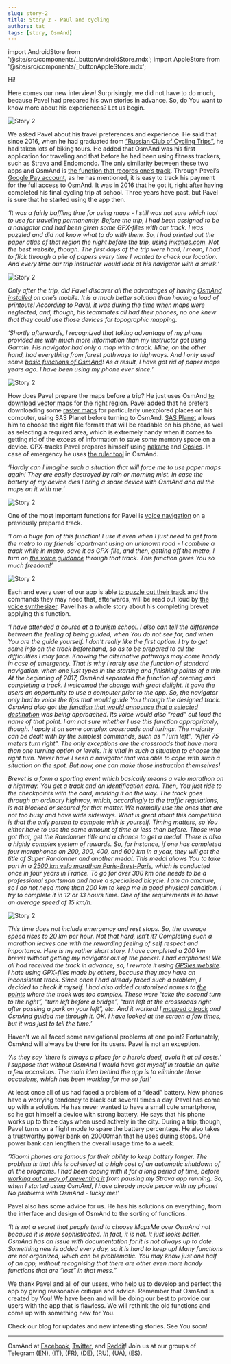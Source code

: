 ```yaml
---
slug: story-2
title: Story 2 - Paul and cycling
authors: tat
tags: [story, OsmAnd]
---
```


import AndroidStore from '@site/src/components/_buttonAndroidStore.mdx';
import AppleStore from '@site/src/components/_buttonAppleStore.mdx';

Hi!


Here comes our new interview! Surprisingly, we did not have to do much, because Pavel had prepared his own stories in advance. So, do You want to know more about his experiences? Let us begin.

![Story 2](./story-2-6.jpg)

We asked Pavel about his travel preferences and experience. He said that since 2016, when he had graduated from <a href="http://www.rctc.ru/">“Russian Club of Cycling Trips”</a>, he had taken lots of biking tours. He added that OsmAnd was his first application for traveling and that before he had been using fitness trackers, such as Strava and Endomondo. The only similarity between these two apps and OsmAnd is <a href="https://osmand.net/features/trip-recording-plugin">the function that records one’s track</a>. Through Pavel’s <a href="https://play.google.com/store/apps/details?id=net.osmand">Google Pay account</a>, as he has mentioned, it is easy to track his payment for the full access to OsmAnd. It was in 2016 that he got it, right after having completed his final cycling trip at school. Three years have past, but Pavel is sure that he started using the app then.

_‘It was a fairly baffling time for using maps - I still was not sure which tool to use for traveling permanently. Before the trip, I had been assigned to be a navigator and had been given some GPX-files with our track. I was puzzled and did not know what to do with them. So, I had printed out the paper atlas of that region the night before the trip, using <a href="https://inkatlas.com/">inkatlas.com</a>. Not the best website, though. The first days of the trip were hard, I mean, I had to flick through a pile of papers every time I wanted to check our location. And every time our trip instructor would look at his navigator with a smirk.’_

![Story 2](./story-2-3.jpg)


_Only after the trip, did Pavel discover all the advantages of having <a href="https://osmand.net/features/start">OsmAnd installed</a> on one’s mobile. It is a much better solution than having a load of printouts! According to Pavel, it was during the time when maps were neglected, and, though, his teammates all had their phones, no one knew that they could use those devices for topographic mapping._

_‘Shortly afterwards, I recognized that taking advantage of my phone provided me with much more information than my instructor got using Garmin. His navigator had only a map with a track. Mine, on the other hand, had everything from forest pathways to highways. And I only used some <a href="https://osmand.net/features">basic functions of OsmAnd</a>! As a result, I have got rid of paper maps years ago. I have been using my phone ever since.’_

![Story 2](./story-2-5.jpg)

How does Pavel prepare the maps before a trip? He just uses OsmAnd <a href="https://osmand.net/features/start#Ways_to_download_maps">to download vector maps</a> for the right region. Pavel added that he prefers downloading some <a href="https://osmand.net/features/online-maps-plugin#Prepare_raster_maps">raster maps</a> for particularly unexplored places on his computer, using SAS Planet before turning to OsmAnd. <a href="https://support.smartptt.com/hc/en-us/articles/360000807934-How-to-create-Offline-Map?mobile_site=true">SAS Planet</a> allows him to choose the right file format that will be readable on his phone, as well as selecting a required area, which is extremely handy when it comes to getting rid of the excess of information to save some memory space on a device. GPX-tracks Pavel prepares himself using <a href="https://nakarte.me">nakarte</a> and <a href="https://www.gpsies.com">Gpsies</a>. In case of emergency he uses <a href="https://osmand.net/features/measure-distance">the ruler tool</a> in OsmAnd.

_‘Hardly can I imagine such a situation that will force me to use paper maps again! They are easily destroyed by rain or morning mist. In case the battery of my device dies I bring a spare device with OsmAnd and all the maps on it with me.’_

![Story 2](./story-2-2.jpg)

One of the most important functions for Pavel is <a href="https://osmand.net/features/trip-planning#Planning_trip_using_GPX_track">voice navigation</a> on a previously prepared track.

_‘I am a huge fan of this function! I use it even when I just need to get from the metro to my friends’ apartment using an unknown road - I combine a track while in metro, save it as GPX-file, and then, getting off the metro, I turn on <a href="https://osmand.net/features/navigation#Voice_guidance">the voice guidance</a> through that track. This function gives You so much freedom!’_

![Story 2](./story-2-1.jpg)

Each and every user of our app is able <a href="https://osmand.net/features/navigation#Navigation_services">to puzzle out their track</a> and the commands they may need that, afterwards, will be read out loud by <a href="https://osmand.net/features/navigation#Voice_guidance">the voice synthesizer</a>. Pavel has a whole story about his completing brevet applying this function.


_‘I have attended a course at a tourism school. I also can tell the difference between the feeling of  being guided, when You do not see far, and when You are the guide yourself. I don't really like the first option. I try to get some info on the track beforehand, so as to be prepared to all the difficulties I may face. Knowing the alternative pathways may come handy in case of emergency. That is why I rarely use the function of standard navigation, when one just types in the starting and finishing points of a trip. At the beginning of 2017,  OsmAnd separated the function of creating and completing a track. I welcomed the change with great delight. It gave the users an opportunity to use a computer prior to the app. So, the navigator only had to voice the tips that would guide You through the designed track. OsmAnd also got <a href="https://osmand.net/features/trip-planning#Route_from_Favorites">the function that would announce that a selected destination</a> was being approached. Its voice would also “read” out loud the name of that point. I am not sure whether I use this function appropriately, though. I apply it on some complex crossroads and turings. The majority can be dealt with by the simplest commands, such as “Turn left”, “After 75 meters turn right”. The only exceptions are the crossroads that have more than one turning option or levels. It is vital in such a situation to choose the right turn. Never have I seen a navigator that was able to cope with such a situation on the spot. But now, one can make those instruction themselves!_

_Brevet is a form a sporting event which basically means a velo marathon on a highway. You get a track and an identification card. Then, You just ride to the checkpoints with the card, marking it on the way. The track goes through an ordinary highway, which, accordingly to the traffic regulations, is not blocked or secured for that matter. We normally use the ones that are not too busy and have wide sideways. What is great about this competition is that the only person to compete with is yourself. Timing matters, so You either have to use the same amount of time or less than before. Those who got that, get the Randonner title and a chance to get a medal. There is also a highly complex system of rewards. So, for instance, if one has completed four maraphones on 200, 300, 400, and 600 km in a year, they will get the title of Super Randonner and another medal. This medal allows You to take part in a <a href="https://en.wikipedia.org/wiki/Paris%E2%80%93Brest%E2%80%93Paris">2500 km velo marathon Paris-Brest-Paris</a>, which is conducted once in four years in France. To go for over 300 km one needs to be a professional sportsman and have a specialised bicycle. I am an amature, so I do not need more than 200 km to keep me in good physical condition. I try to complete it in 12 or 13 hours time. One of the requirements is to have an average speed of 15 km/h._

![Story 2](./story-2-4.jpg)

_This time does not include emergency and rest stops. So, the average speed rises to 20 km per hour. Not that hard, isn’t it? Completing such a marathon leaves one with the rewarding feeling of self respect and importance. Here is my rather short story. I have completed a 200 km brevet without getting my navigator out of the pocket. I had earphones! We all had received the track in advance, so, I rewrote it using <a href="https://www.gpsies.com">GPSies website</a>. I hate using GPX-files made by others, because they may have an inconsistent track. Since once I had already faced such a problem, I decided to check it myself. I had also added customized names to <a href="https://osmand.net/features/trip-planning#Route_from_Favorites">the points</a> where the track was too complex. These were “take the second turn to the right”, “turn left before a bridge”, “turn left at the crossroads right after passing a park on your left”, etc. And it worked! I <a href="https://osmand.net/features/trip-planning#Planning_trip_using_GPX_track">mapped a track</a> and OsmAnd guided me through it. OK. I have looked at the screen a few times, but it was just to tell the time.’_

Haven’t we all faced some navigational problems at one point? Fortunately, OsmAnd will always be there for its users. Pavel is not an exception.

_‘As they say ‘there is always a place for a heroic deed, avoid it at all costs.’ I suppose that without OsmAnd I would have got myself in trouble on quite a few occasions. The main idea behind the app is to eliminate those occasions, which has been working for me so far!’_

At least once all of us had faced a problem of a “dead” battery. New phones have a worrying tendency to black out several times a day. Pavel has come up with a solution. He has never wanted to have a small cute smartphone, so he got himself a device with strong battery. He says that his phone works up to three days when used actively in the city. During a trip, though, Pavel turns on a flight mode to spare the battery percentage. He also takes a trustworthy power bank on 20000mah that he uses during stops. One power bank can lengthen the overall usage time to a week.

_‘Xiaomi phones are famous for their ability to keep battery longer. The problem is that this is achieved at a high cost of an automatic shutdown of all the programs. I had been coping with it for a long period of time, before <a href="https://dontkillmyapp.com"> working out a way of preventing it</a> from pausing my Strava app running. So, when I started using OsmAnd, I have already made peace with my phone! No problems with OsmAnd - lucky me!’_

Pavel also has some advice for us. He has his solutions on everything, from the interface and design of OsmAnd to the sorting of functions.

_‘It is not a secret that people tend to choose MapsMe over OsmAnd not because it is more sophisticated. In fact, it is not. It just looks better. OsmAnd has an issue with documentation for it is not always up to date. Something new is added every day, so it is hard to keep up! Many functions are not organized, which can be problematic. You may know just one half of an app, without recognising that there are other even more handy functions that are “lost” in that mess.”_

We thank Pavel and all of our users, who help us to develop and perfect the app by giving reasonable critique and advice. Remember that OsmAnd is created by You! We have been and will be doing our best to provide our users with the app that is flawless. We will rethink the old functions and come up with something new for You.

Check our blog for updates and new interesting stories.
See You soon!

_________________________________________________

<AndroidStore/>  <AppleStore/>

OsmAnd at <a href="https://www.facebook.com/osmandapp/">Facebook</a>, <a href="https://www.twitter.com/osmandapp/">Twitter</a>, and <a href="https://www.reddit.com/r/OsmAnd/">Reddit</a>!
 Join us at our groups of Telegram <a href="https://t.me/OsmAndMaps">(EN)</a>, <a href="https://t.me/itosmand">(IT)</a>,  <a href="https://t.me/frosmand">(FR)</a>, <a href="https://t.me/deosmand">(DE)</a>, <a href="https://t.me/ruosmand">(RU)</a>, <a href="https://t.me/uaosmand">(UA)</a>, <a href="https://t.me/osmand_es">(ES)</a>.